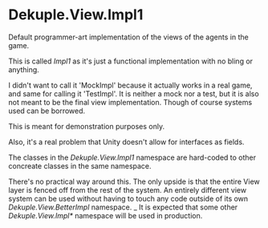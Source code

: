 ﻿# Dekuple.View.Impl1

Default programmer-art implementation of the views of the agents in the game.

This is called _Impl1_ as it's just a functional implementation with no bling or anything. 

I didn't want to call it 'MockImpl' because it actually works in a real game, and same for calling it 'TestImpl'. It is neither a mock nor a test, but it is also not meant to be the final view implementation. Though of course systems used can be borrowed.

This is meant for demonstration purposes only.

Also, it's a real problem that Unity doesn't allow for interfaces as fields.

The classes in the _Dekuple.View.Impl1_ namespace are hard-coded to other concreate classes in the same namespace.

There's no practical way around this. The only upside is that the entire View layer is fenced off from the rest of the system. An entirely different view system can be used without having to touch any code outside of its own _Dekuple.View.BetterImpl_ namespace.
_
It is expected that some other _Dekuple.View.Impl\*_ namespace will be used in production.